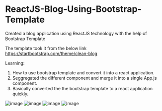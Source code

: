 # ReactJS-Blog-Using-Bootstrap-Template
Created a blog application using ReactJS technology with the help of Bootstrap Template

The template took it from the below link
https://startbootstrap.com/theme/clean-blog

Learning:
1) How to use bootstrap template and convert it into a react application.
2) Seggregated the different component and merge it into a single App.js component.
3) Basically converted the the bootstrap template to a react application quickly.

![image](https://user-images.githubusercontent.com/19168535/175528300-af529119-312b-438e-93ec-39a45c1d7a88.png)
![image](https://user-images.githubusercontent.com/19168535/175528434-c433f78f-e9a7-4c57-b8f0-967f8ced3b5a.png)
![image](https://user-images.githubusercontent.com/19168535/175528705-19201ead-dc85-4736-9a21-7f24ce0ee7d9.png)
![image](https://user-images.githubusercontent.com/19168535/175529754-828ff6c7-4ab1-4af3-9dde-fe437e714adc.png)

